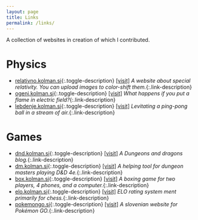 ```yaml
---
layout: page
title: Links
permalink: /links/
---
```


A collection of websites in creation of which I contributed.

# Physics

* [relativno.kolman.si](#){:.toggle-description} [[visit]](http://relativno.kolman.si)
    *A website about special relativity. You can upload images to color-shift them.*{:.link-description}
* [ogenj.kolman.si](#){:.toggle-description} [[visit]](http://ogenj.kolman.si/)
    *What happens if you put a flame in electric field?*{:.link-description}
* [lebdenje.kolman.si](#){:.toggle-description} [[visit]](http://lebdenje.kolman.si/)
    *Levitating a ping-pong ball in a stream of air.*{:.link-description}

# Games

* [dnd.kolman.si](#){:.toggle-description} [[visit]](http://dnd.kolman.si)
    *A Dungeons and dragons blog.*{:.link-description}
* [dm.kolman.si](#){:.toggle-description} [[visit]](http://dm.kolman.si)
    *A helping tool for dungeon masters playing D&amp;D 4e.*{:.link-description}
* [box.kolman.si](#){:.toggle-description} [[visit]](http://box.kolman.si)
    *A boxing game for two players, 4 phones, and a computer.*{:.link-description}
* [elo.kolman.si](#){:.toggle-description} [[visit]](http://elo.kolman.si)
    *ELO rating system ment primarily for chess.*{:.link-description}
* [pokemongo.si](#){:.toggle-description} [[visit]](http://pokemongo.si)
    *A slovenian website for Pokémon GO.*{:.link-description}
